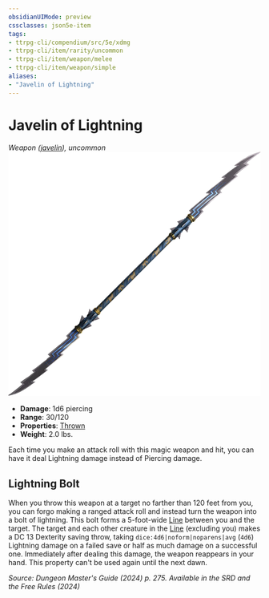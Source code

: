 ```yaml
---
obsidianUIMode: preview
cssclasses: json5e-item
tags:
- ttrpg-cli/compendium/src/5e/xdmg
- ttrpg-cli/item/rarity/uncommon
- ttrpg-cli/item/weapon/melee
- ttrpg-cli/item/weapon/simple
aliases: 
- "Javelin of Lightning"
---
```

# Javelin of Lightning
*Weapon ([javelin](Інструменти%20ДМ/CLI/items/javelin-xphb.md)), uncommon*  
![](Інструменти%20ДМ/CLI/items/img/javelin-of-lightning.webp#right)

- **Damage**: 1d6 piercing
- **Range**: 30/120
- **Properties**: [Thrown](Інструменти%20ДМ/CLI/rules/item-properties.md#Thrown)
- **Weight**: 2.0 lbs.

Each time you make an attack roll with this magic weapon and hit, you can have it deal Lightning damage instead of Piercing damage.

## Lightning Bolt

When you throw this weapon at a target no farther than 120 feet from you, you can forgo making a ranged attack roll and instead turn the weapon into a bolt of lightning. This bolt forms a 5-foot-wide [Line](Інструменти%20ДМ/CLI/rules/variant-rules/line-area-of-effect-xphb.md) between you and the target. The target and each other creature in the [Line](Інструменти%20ДМ/CLI/rules/variant-rules/line-area-of-effect-xphb.md) (excluding you) makes a DC 13 Dexterity saving throw, taking `dice:4d6|noform|noparens|avg` (`4d6`) Lightning damage on a failed save or half as much damage on a successful one. Immediately after dealing this damage, the weapon reappears in your hand. This property can't be used again until the next dawn.

*Source: Dungeon Master's Guide (2024) p. 275. Available in the <span title='Systems Reference Document (5.2)'>SRD</span> and the Free Rules (2024)*